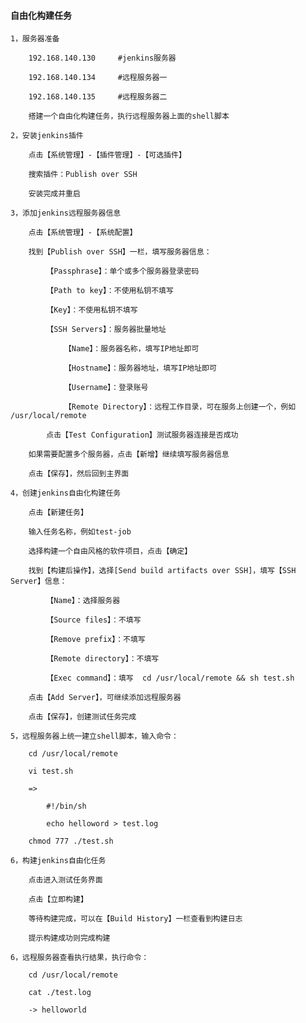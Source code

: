 
#### 自由化构建任务
	
	1，服务器准备
		
		192.168.140.130		#jenkins服务器
		
		192.168.140.134		#远程服务器一
		
		192.168.140.135		#远程服务器二
		
		搭建一个自由化构建任务，执行远程服务器上面的shell脚本
	
	2，安装jenkins插件
	
		点击【系统管理】-【插件管理】-【可选插件】
		
		搜索插件：Publish over SSH
		
		安装完成并重启
	
	3，添加jenkins远程服务器信息
		
		点击【系统管理】-【系统配置】
		
		找到【Publish over SSH】一栏，填写服务器信息：
		
			【Passphrase】：单个或多个服务器登录密码
			
			【Path to key】：不使用私钥不填写
			
			【Key】：不使用私钥不填写
			
			【SSH Servers】：服务器批量地址
			
				【Name】：服务器名称，填写IP地址即可
				
				【Hostname】：服务器地址，填写IP地址即可
				
				【Username】：登录账号
				
				【Remote Directory】：远程工作目录，可在服务上创建一个，例如 /usr/local/remote
			
			点击【Test Configuration】测试服务器连接是否成功
		
		如果需要配置多个服务器，点击【新增】继续填写服务器信息
		
		点击【保存】，然后回到主界面
	
	4，创建jenkins自由化构建任务
	
		点击【新建任务】
		
		输入任务名称，例如test-job
		
		选择构建一个自由风格的软件项目，点击【确定】
		
		找到【构建后操作】，选择[Send build artifacts over SSH]，填写【SSH Server】信息：
		
			【Name】：选择服务器
			
			【Source files】：不填写
			
			【Remove prefix】：不填写
			
			【Remote directory】：不填写
			
			【Exec command】：填写  cd /usr/local/remote && sh test.sh
		
		点击【Add Server】，可继续添加远程服务器
		
		点击【保存】，创建测试任务完成
	
	5，远程服务器上统一建立shell脚本，输入命令：
		
		cd /usr/local/remote
		
		vi test.sh
		
		=>
		
			#!/bin/sh
			
			echo helloword > test.log
		
		chmod 777 ./test.sh
	
	6，构建jenkins自由化任务
	
		点击进入测试任务界面
		
		点击【立即构建】
		
		等待构建完成，可以在【Build History】一栏查看到构建日志
		
		提示构建成功则完成构建
	
	6，远程服务器查看执行结果，执行命令：
		
		cd /usr/local/remote
		
		cat ./test.log
		
		-> helloworld


